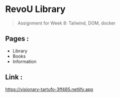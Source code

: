 # RevoU Library

> Assignment for Week 8: Tailwind, DOM, docker

## Pages :

- Library
- Books
- Information

## Link :

https://visionary-tartufo-3ff485.netlify.app

